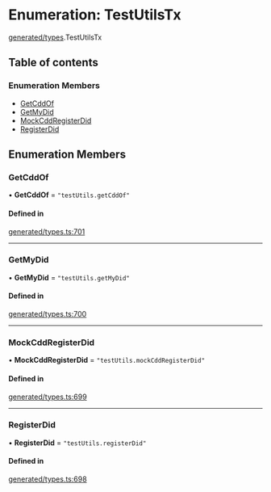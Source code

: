 # Enumeration: TestUtilsTx

[generated/types](../wiki/generated.types).TestUtilsTx

## Table of contents

### Enumeration Members

- [GetCddOf](../wiki/generated.types.TestUtilsTx#getcddof)
- [GetMyDid](../wiki/generated.types.TestUtilsTx#getmydid)
- [MockCddRegisterDid](../wiki/generated.types.TestUtilsTx#mockcddregisterdid)
- [RegisterDid](../wiki/generated.types.TestUtilsTx#registerdid)

## Enumeration Members

### GetCddOf

• **GetCddOf** = ``"testUtils.getCddOf"``

#### Defined in

[generated/types.ts:701](https://github.com/PolymeshAssociation/polymesh-sdk/blob/31fdce23/src/generated/types.ts#L701)

___

### GetMyDid

• **GetMyDid** = ``"testUtils.getMyDid"``

#### Defined in

[generated/types.ts:700](https://github.com/PolymeshAssociation/polymesh-sdk/blob/31fdce23/src/generated/types.ts#L700)

___

### MockCddRegisterDid

• **MockCddRegisterDid** = ``"testUtils.mockCddRegisterDid"``

#### Defined in

[generated/types.ts:699](https://github.com/PolymeshAssociation/polymesh-sdk/blob/31fdce23/src/generated/types.ts#L699)

___

### RegisterDid

• **RegisterDid** = ``"testUtils.registerDid"``

#### Defined in

[generated/types.ts:698](https://github.com/PolymeshAssociation/polymesh-sdk/blob/31fdce23/src/generated/types.ts#L698)
